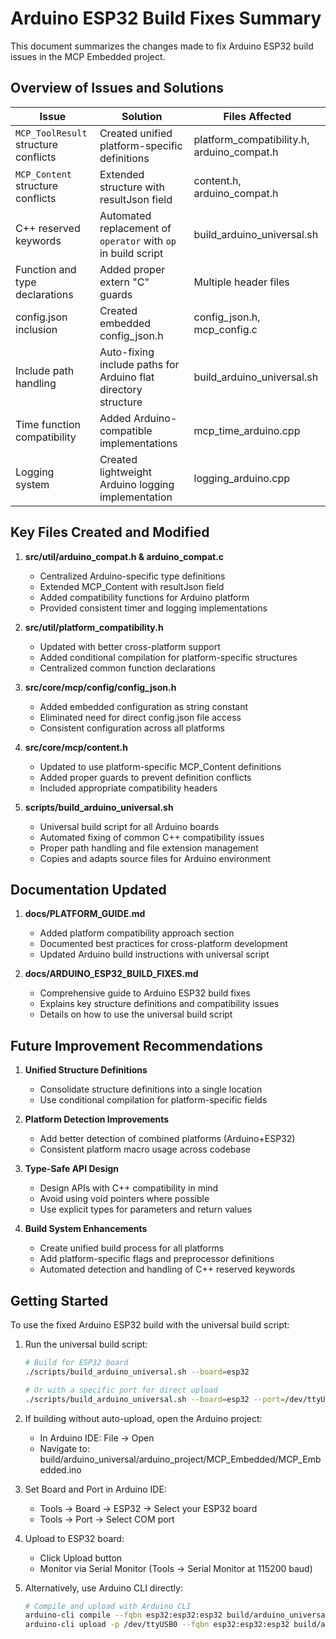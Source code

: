 # Arduino ESP32 Build Fixes Summary

This document summarizes the changes made to fix Arduino ESP32 build issues in the MCP Embedded project.

## Overview of Issues and Solutions

| Issue | Solution | Files Affected |
|-------|----------|---------------|
| `MCP_ToolResult` structure conflicts | Created unified platform-specific definitions | platform_compatibility.h, arduino_compat.h |
| `MCP_Content` structure conflicts | Extended structure with resultJson field | content.h, arduino_compat.h |
| C++ reserved keywords | Automated replacement of `operator` with `op` in build script | build_arduino_universal.sh |
| Function and type declarations | Added proper extern "C" guards | Multiple header files |
| config.json inclusion | Created embedded config_json.h | config_json.h, mcp_config.c |
| Include path handling | Auto-fixing include paths for Arduino flat directory structure | build_arduino_universal.sh |
| Time function compatibility | Added Arduino-compatible implementations | mcp_time_arduino.cpp |
| Logging system | Created lightweight Arduino logging implementation | logging_arduino.cpp |

## Key Files Created and Modified

1. **src/util/arduino_compat.h & arduino_compat.c**
   - Centralized Arduino-specific type definitions
   - Extended MCP_Content with resultJson field
   - Added compatibility functions for Arduino platform
   - Provided consistent timer and logging implementations

2. **src/util/platform_compatibility.h**
   - Updated with better cross-platform support
   - Added conditional compilation for platform-specific structures
   - Centralized common function declarations

3. **src/core/mcp/config/config_json.h**
   - Added embedded configuration as string constant
   - Eliminated need for direct config.json file access
   - Consistent configuration across all platforms

4. **src/core/mcp/content.h**
   - Updated to use platform-specific MCP_Content definitions
   - Added proper guards to prevent definition conflicts
   - Included appropriate compatibility headers

5. **scripts/build_arduino_universal.sh**
   - Universal build script for all Arduino boards
   - Automated fixing of common C++ compatibility issues
   - Proper path handling and file extension management
   - Copies and adapts source files for Arduino environment

## Documentation Updated

1. **docs/PLATFORM_GUIDE.md**
   - Added platform compatibility approach section
   - Documented best practices for cross-platform development
   - Updated Arduino build instructions with universal script

2. **docs/ARDUINO_ESP32_BUILD_FIXES.md**
   - Comprehensive guide to Arduino ESP32 build fixes
   - Explains key structure definitions and compatibility issues
   - Details on how to use the universal build script

## Future Improvement Recommendations

1. **Unified Structure Definitions**
   - Consolidate structure definitions into a single location
   - Use conditional compilation for platform-specific fields

2. **Platform Detection Improvements**
   - Add better detection of combined platforms (Arduino+ESP32)
   - Consistent platform macro usage across codebase

3. **Type-Safe API Design**
   - Design APIs with C++ compatibility in mind
   - Avoid using void pointers where possible
   - Use explicit types for parameters and return values

4. **Build System Enhancements**
   - Create unified build process for all platforms
   - Add platform-specific flags and preprocessor definitions
   - Automated detection and handling of C++ reserved keywords

## Getting Started

To use the fixed Arduino ESP32 build with the universal build script:

1. Run the universal build script:
   ```bash
   # Build for ESP32 board
   ./scripts/build_arduino_universal.sh --board=esp32
   
   # Or with a specific port for direct upload
   ./scripts/build_arduino_universal.sh --board=esp32 --port=/dev/ttyUSB0
   ```

2. If building without auto-upload, open the Arduino project:
   - In Arduino IDE: File -> Open
   - Navigate to: build/arduino_universal/arduino_project/MCP_Embedded/MCP_Embedded.ino

3. Set Board and Port in Arduino IDE:
   - Tools -> Board -> ESP32 -> Select your ESP32 board
   - Tools -> Port -> Select COM port

4. Upload to ESP32 board:
   - Click Upload button
   - Monitor via Serial Monitor (Tools -> Serial Monitor at 115200 baud)

5. Alternatively, use Arduino CLI directly:
   ```bash
   # Compile and upload with Arduino CLI
   arduino-cli compile --fqbn esp32:esp32:esp32 build/arduino_universal/arduino_project/MCP_Embedded
   arduino-cli upload -p /dev/ttyUSB0 --fqbn esp32:esp32:esp32 build/arduino_universal/arduino_project/MCP_Embedded
   ```